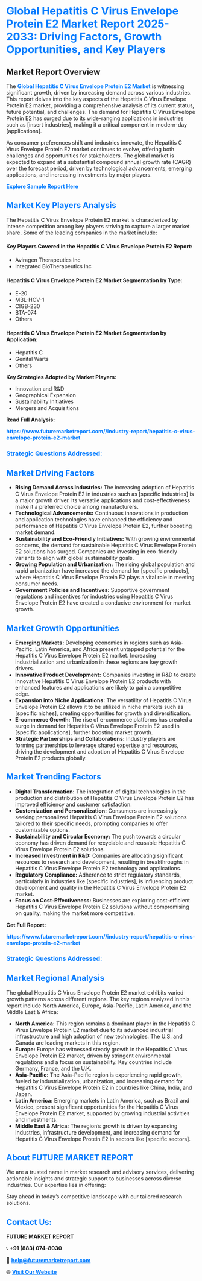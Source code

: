 <h1 style="color: #007BFF;">Global Hepatitis C Virus Envelope Protein E2 Market Report 2025-2033: Driving Factors, Growth Opportunities, and Key Players</h1>

<section id="overview">
<h2>Market Report Overview</h2>
<p>The <a href="https://www.futuremarketreport.com//industry-report/hepatitis-c-virus-envelope-protein-e2-market" style="color: #007BFF; text-decoration: none;"><strong>Global Hepatitis C Virus Envelope Protein E2 Market</strong></a> is witnessing significant growth, driven by increasing demand across various industries. This report delves into the key aspects of the Hepatitis C Virus Envelope Protein E2 market, providing a comprehensive analysis of its current status, future potential, and challenges. The demand for Hepatitis C Virus Envelope Protein E2 has surged due to its wide-ranging applications in industries such as [insert industries], making it a critical component in modern-day [applications].</p>
<p>As consumer preferences shift and industries innovate, the Hepatitis C Virus Envelope Protein E2 market continues to evolve, offering both challenges and opportunities for stakeholders. The global market is expected to expand at a substantial compound annual growth rate (CAGR) over the forecast period, driven by technological advancements, emerging applications, and increasing investments by major players.</p>
</section>

<section id="overview">
<p><a href="https://www.futuremarketreport.com//request-sample/reportId=53862" style="color: #007BFF; text-decoration: none;"><strong>Explore Sample Report Here</strong></a></p>
</section>

<section id="key-players">
<h2 style="color: #007BFF;">Market Key Players Analysis</h2>
<p>The Hepatitis C Virus Envelope Protein E2 market is characterized by intense competition among key players striving to capture a larger market share. Some of the leading companies in the market include:</p>
<h4>Key Players Covered in the Hepatitis C Virus Envelope Protein E2 Report:</h4>
<ul><li>Aviragen Therapeutics Inc</li><li>Integrated BioTherapeutics Inc</li></ul>
<h4>Hepatitis C Virus Envelope Protein E2 Market Segmentation by Type:</h4>
<ul><li>E-20</li><li>MBL-HCV-1</li><li>CIGB-230</li><li>BTA-074</li><li>Others</li></ul>

<h4>Hepatitis C Virus Envelope Protein E2 Market Segmentation by Application:</h4>
<ul><li>Hepatitis C</li><li>Genital Warts</li><li>Others</li></ul>
<p><strong>Key Strategies Adopted by Market Players:</strong></p>
<ul>
<li>Innovation and R&D</li>
<li>Geographical Expansion</li>
<li>Sustainability Initiatives</li>
<li>Mergers and Acquisitions</li>
</ul>
</section>

<section>
<p><strong>Read Full Analysis: </strong></p><a href="https://www.futuremarketreport.com//industry-report/hepatitis-c-virus-envelope-protein-e2-market" style="color: #007BFF; text-decoration: none;"><strong>https://www.futuremarketreport.com//industry-report/hepatitis-c-virus-envelope-protein-e2-market</strong></a>
<h3 style="color: #007BFF;">Strategic Questions Addressed:</h3>
</section>

<section id="driving-factors">
<h2 style="color: #007BFF;">Market Driving Factors</h2>
<ul>
<li><strong>Rising Demand Across Industries:</strong> The increasing adoption of Hepatitis C Virus Envelope Protein E2 in industries such as [specific industries] is a major growth driver. Its versatile applications and cost-effectiveness make it a preferred choice among manufacturers.</li>
<li><strong>Technological Advancements:</strong> Continuous innovations in production and application technologies have enhanced the efficiency and performance of Hepatitis C Virus Envelope Protein E2, further boosting market demand.</li>
<li><strong>Sustainability and Eco-Friendly Initiatives:</strong> With growing environmental concerns, the demand for sustainable Hepatitis C Virus Envelope Protein E2 solutions has surged. Companies are investing in eco-friendly variants to align with global sustainability goals.</li>
<li><strong>Growing Population and Urbanization:</strong> The rising global population and rapid urbanization have increased the demand for [specific products], where Hepatitis C Virus Envelope Protein E2 plays a vital role in meeting consumer needs.</li>
<li><strong>Government Policies and Incentives:</strong> Supportive government regulations and incentives for industries using Hepatitis C Virus Envelope Protein E2 have created a conducive environment for market growth.</li>
</ul>
</section>

<section id="growth-opportunities">
<h2 style="color: #007BFF;">Market Growth Opportunities</h2>
<ul>
<li><strong>Emerging Markets:</strong> Developing economies in regions such as Asia-Pacific, Latin America, and Africa present untapped potential for the Hepatitis C Virus Envelope Protein E2 market. Increasing industrialization and urbanization in these regions are key growth drivers.</li>
<li><strong>Innovative Product Development:</strong> Companies investing in R&D to create innovative Hepatitis C Virus Envelope Protein E2 products with enhanced features and applications are likely to gain a competitive edge.</li>
<li><strong>Expansion into Niche Applications:</strong> The versatility of Hepatitis C Virus Envelope Protein E2 allows it to be utilized in niche markets such as [specific niches], creating opportunities for growth and diversification.</li>
<li><strong>E-commerce Growth:</strong> The rise of e-commerce platforms has created a surge in demand for Hepatitis C Virus Envelope Protein E2 used in [specific applications], further boosting market growth.</li>
<li><strong>Strategic Partnerships and Collaborations:</strong> Industry players are forming partnerships to leverage shared expertise and resources, driving the development and adoption of Hepatitis C Virus Envelope Protein E2 products globally.</li>
</ul>
</section>

<section id="trending-factors">
<h2 style="color: #007BFF;">Market Trending Factors</h2>
<ul>
<li><strong>Digital Transformation:</strong> The integration of digital technologies in the production and distribution of Hepatitis C Virus Envelope Protein E2 has improved efficiency and customer satisfaction.</li>
<li><strong>Customization and Personalization:</strong> Consumers are increasingly seeking personalized Hepatitis C Virus Envelope Protein E2 solutions tailored to their specific needs, prompting companies to offer customizable options.</li>
<li><strong>Sustainability and Circular Economy:</strong> The push towards a circular economy has driven demand for recyclable and reusable Hepatitis C Virus Envelope Protein E2 solutions.</li>
<li><strong>Increased Investment in R&D:</strong> Companies are allocating significant resources to research and development, resulting in breakthroughs in Hepatitis C Virus Envelope Protein E2 technology and applications.</li>
<li><strong>Regulatory Compliance:</strong> Adherence to strict regulatory standards, particularly in industries like [specific industries], is influencing product development and quality in the Hepatitis C Virus Envelope Protein E2 market.</li>
<li><strong>Focus on Cost-Effectiveness:</strong> Businesses are exploring cost-efficient Hepatitis C Virus Envelope Protein E2 solutions without compromising on quality, making the market more competitive.</li>
</ul>
</section>

<section>
<p><strong>Get Full Report: </strong></p><a href="https://www.futuremarketreport.com//industry-report/hepatitis-c-virus-envelope-protein-e2-market" style="color: #007BFF; text-decoration: none;"><strong>https://www.futuremarketreport.com//industry-report/hepatitis-c-virus-envelope-protein-e2-market</strong></a>
<h3 style="color: #007BFF;">Strategic Questions Addressed:</h3>
</section>


<section id="regional-analysis">
<h2 style="color: #007BFF;">Market Regional Analysis</h2>
<p>The global Hepatitis C Virus Envelope Protein E2 market exhibits varied growth patterns across different regions. The key regions analyzed in this report include North America, Europe, Asia-Pacific, Latin America, and the Middle East & Africa:</p>
<ul>
<li><strong>North America:</strong> This region remains a dominant player in the Hepatitis C Virus Envelope Protein E2 market due to its advanced industrial infrastructure and high adoption of new technologies. The U.S. and Canada are leading markets in this region.</li>
<li><strong>Europe:</strong> Europe has witnessed steady growth in the Hepatitis C Virus Envelope Protein E2 market, driven by stringent environmental regulations and a focus on sustainability. Key countries include Germany, France, and the U.K.</li>
<li><strong>Asia-Pacific:</strong> The Asia-Pacific region is experiencing rapid growth, fueled by industrialization, urbanization, and increasing demand for Hepatitis C Virus Envelope Protein E2 in countries like China, India, and Japan.</li>
<li><strong>Latin America:</strong> Emerging markets in Latin America, such as Brazil and Mexico, present significant opportunities for the Hepatitis C Virus Envelope Protein E2 market, supported by growing industrial activities and investments.</li>
<li><strong>Middle East & Africa:</strong> The region’s growth is driven by expanding industries, infrastructure development, and increasing demand for Hepatitis C Virus Envelope Protein E2 in sectors like [specific sectors].</li>
</ul>
</section>

<footer>
<h2 style="color: #007BFF;">About FUTURE MARKET REPORT</h2>
<p>We are a trusted name in market research and advisory services, delivering actionable insights and strategic support to businesses across diverse industries. Our expertise lies in offering:</p>

<p>Stay ahead in today’s competitive landscape with our tailored research solutions.</p>

<h2 style="color: #007BFF;">Contact Us:</h2>
<p><strong>FUTURE MARKET REPORT</strong></p>
<p>📞 <strong>+91 (883) 074-8030</strong></p>
<p>📧 <strong><a href="mailto:help@futuremarketreport.com" style="color: #007BFF;">help@futuremarketreport.com</a></strong></p>
<p>🌐 <strong><a href="https://www.futuremarketreport.com/" style="color: #007BFF;">Visit Our Website</a></strong></p>
</footer>